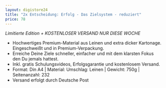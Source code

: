 ```yaml
---
layout: digistore24
title: "2x Entscheidung: Erfolg - Das Zielsystem - reduziert"
price: 78
---
```

<p><em>Limitierte Edition + KOSTENLOSER VERSAND NUR DIESE WOCHE</em></p>
<ul><li>Hochwertiges Premium-Material aus Leinen und extra dicker Kartonage. Eingeschwei&#xDF;t und in Premium-Verpackung.</li>
<li>Erreiche Deine Ziele schneller, einfacher und mit dem klarsten Fokus den Du jemals hattest.&#xA0;</li>
<li>Inkl. gratis Schulungsvideos, Erfolgsgarantie und kostenlosem Versand.</li>
<li>Format: Din A4 | Material: Umschlag: Leinen | Gewicht: 750g | Seitenanzahl: 232</li>
<li>Versand erfolgt durch Deutsche Post</li>
</ul><div>&#xA0;</div>